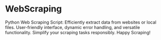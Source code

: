 # WebScraping
Python Web Scraping Script: Efficiently extract data from websites or local files. User-friendly interface, dynamic error handling, and versatile functionality. Simplify your scraping tasks responsibly. Happy Scraping!
